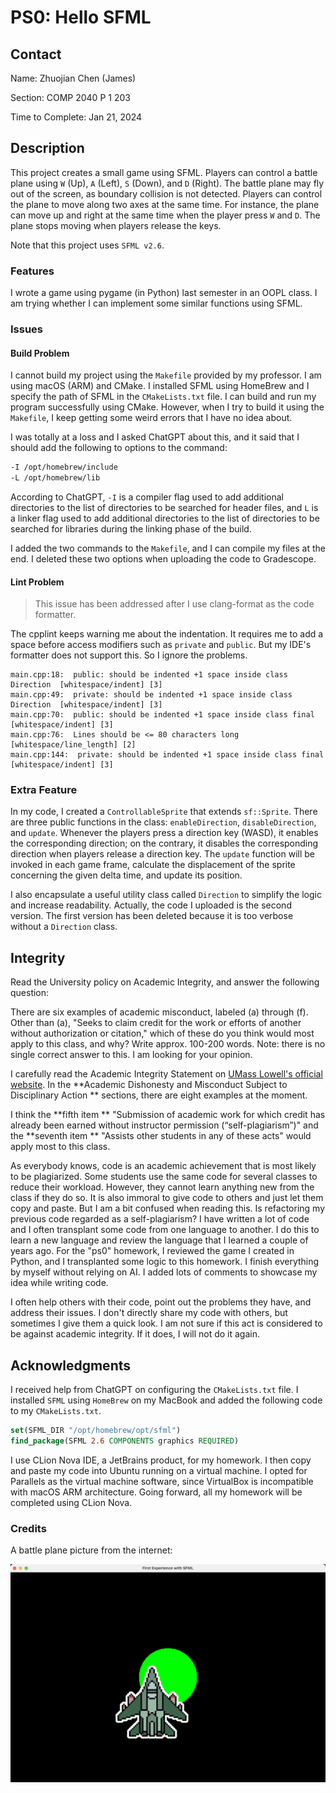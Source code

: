 # PS0: Hello SFML

## Contact

Name: Zhuojian Chen (James)

Section: COMP 2040 P 1 203

Time to Complete: Jan 21, 2024

## Description

This project creates a small game using SFML. Players can control a battle plane using `W` (Up), `A` (Left), `S` (Down), and `D` (Right). The battle plane may fly out of the screen, as boundary collision is not detected. Players can control the plane to move along two axes at the same time. For instance, the plane can move up and right at the same time when the player press `W` and `D`. The plane stops moving when players release the keys.

Note that this project uses `SFML v2.6`.

### Features

I wrote a game using pygame (in Python) last semester in an OOPL class. I am trying whether I can implement some similar functions using SFML.

### Issues

#### Build Problem

I cannot build my project using the `Makefile` provided by my professor. I am using macOS (ARM) and CMake. I installed SFML using HomeBrew and I specify the path of SFML in the `CMakeLists.txt` file. I can build and run my program successfully using CMake. However, when I try to build it using the `Makefile`, I keep getting some weird errors that I have no idea about.

I was totally at a loss and I asked ChatGPT about this, and it said that I should add the following to options to the command:

```bash
-I /opt/homebrew/include
-L /opt/homebrew/lib
```

According to ChatGPT, `-I` is a compiler flag used to add additional directories to the list of directories to be searched for header files, and `L` is a linker flag used to add additional directories to the list of directories to be searched for libraries during the linking phase of the build.

I added the two commands to the `Makefile`, and I can compile my files at the end. I deleted these two options when uploading the code to Gradescope.

#### Lint Problem

> This issue has been addressed after I use clang-format as the code formatter.

The cpplint keeps warning me about the indentation. It requires me to add a space before access modifiers such as `private` and `public`. But my IDE's formatter does not support this. So I ignore the problems.

~~~text
main.cpp:18:  public: should be indented +1 space inside class Direction  [whitespace/indent] [3]
main.cpp:49:  private: should be indented +1 space inside class Direction  [whitespace/indent] [3]
main.cpp:70:  public: should be indented +1 space inside class final  [whitespace/indent] [3]
main.cpp:76:  Lines should be <= 80 characters long  [whitespace/line_length] [2]
main.cpp:144:  private: should be indented +1 space inside class final  [whitespace/indent] [3]
~~~

### Extra Feature

In my code, I created a `ControllableSprite` that extends `sf::Sprite`. There are three public functions in the class: `enableDirection`, `disableDirection`, and `update`. Whenever the players press a direction key (WASD), it enables the corresponding direction; on the contrary, it disables the corresponding direction when players release a direction key. The `update` function will be invoked in each game frame, calculate the displacement of the sprite concerning the given delta time, and update its position.

I also encapsulate a useful utility class called `Direction` to simplify the logic and increase readability. Actually, the code I uploaded is the second version. The first version has been deleted because it is too verbose without a `Direction` class.

## Integrity

Read the University policy on Academic Integrity, and answer the following question:

There are six examples of academic misconduct, labeled (a) through (f). Other than (a), "Seeks to claim credit for the work or efforts of another without authorization or citation," which of these do you think would most apply to this class, and why? Write approx. 100-200 words. Note: there is no single correct answer to this. I am looking for your opinion.

I carefully read the Academic Integrity Statement on [UMass Lowell's official website](https://www.uml.edu/catalog/undergraduate/policies/academic-policies/academic-integrity.aspx#:~:text=Students%20are%20responsible%20for%20the,all%20programs%20of%20the%20university.). In the
**Academic Dishonesty and Misconduct Subject to Disciplinary Action
** sections, there are eight examples at the moment.

I think the **fifth item
** "Submission of academic work for which credit has already been earned without instructor permission (“self-plagiarism”)" and the
**seventh item
** "Assists other students in any of these acts" would apply most to this class.

As everybody knows, code is an academic achievement that is most likely to be plagiarized. Some students use the same code for several classes to reduce their workload. However, they cannot learn anything new from the class if they do so. It is also immoral to give code to others and just let them copy and paste. But I am a bit confused when reading this. Is refactoring my previous code regarded as a self-plagiarism? I have written a lot of code and I often transplant some code from one language to another. I do this to learn a new language and review the language that I learned a couple of years ago. For the "ps0" homework, I reviewed the game I created in Python, and I transplanted some logic to this homework. I finish everything by myself without relying on AI. I added lots of comments to showcase my idea while writing code.

I often help others with their code, point out the problems they have, and address their issues. I don't directly share my code with others, but sometimes I give them a quick look. I am not sure if this act is considered to be against academic integrity. If it does, I will not do it again.

## Acknowledgments

I received help from ChatGPT on configuring the `CMakeLists.txt` file. I installed `SFML` using `HomeBrew` on my MacBook and added the following code to my `CMakeLists.txt`.

```cmake
set(SFML_DIR "/opt/homebrew/opt/sfml")
find_package(SFML 2.6 COMPONENTS graphics REQUIRED)
```

I use CLion Nova IDE, a JetBrains product, for my homework. I then copy and paste my code into Ubuntu running on a virtual machine. I opted for Parallels as the virtual machine software, since VirtualBox is incompatible with macOS ARM architecture. Going forward, all my homework will be completed using CLion Nova.

### Credits

A battle plane picture from the internet:

![battle plane](./screenshot.png)
